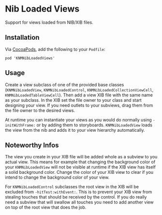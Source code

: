 Nib Loaded Views
================

Support for views loaded from NIB/XIB files.

## Installation

Via [CocoaPods](http://cocoapods.org), add the following to your `Podfile`:

    pod 'KNMNibLoadedViews'


## Usage

Create a view subclass of one of the provided base classes (`KNMNibLoadedView`, `KNMNibLoadedControl`,
`KNMNibLoadedCollectionViewCell`, `KNMNibLoadedTableViewCell`). Then add a view XIB file with the same name
as your subclass. In the XIB set the file owner to your class and start designing your view. If you need
outlets to your subviews, drag them from the file owner to the desired views.

At runtime you can instantiate your views as you would do normally using `-initWithFrame:` or by
adding them to storyboards. `KNMNibLoadedView` loads the view from the nib and adds it to your view hierarchy
automatically.


## Noteworthy Infos

The view you create in your XIB file will be added whole as a subview to you actual view. This means for example
that changing the background color of your `KNMNibLoadedView` will not be visible at runtime if the XIB view has
itself a solid background color. Change the color of your XIB view to clear if you intend to change the background
color of your view.

For `KNMNibLoadedControl` subclasses the root view in the XIB will be excluded from `-hitTest:withEvent:`. This is
to prevent your XIB view from stealing touches that should be received by the control. If you do really need a
subview that will swallow all touches you need to add another view on top of the root view that does the job.
